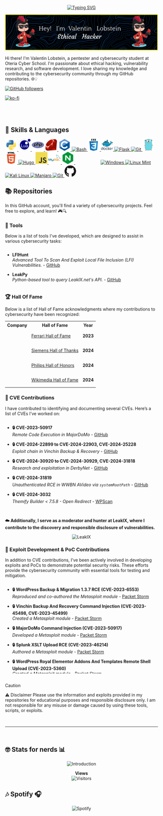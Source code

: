 <p align='center'>
   <a href="https://git.io/typing-svg">
     <img src="https://readme-typing-svg.demolab.com?font=Bungee+Tint&size=150&center=true&duration=3000&pause=1000&width=2300&height=300&lines=Welcome+to+my+GitHub" alt="Typing SVG" />
   </a> 
</p>

![](./github-header-image.png)

<!-- 
🥚🎉 Congratulations! You found the hidden Easter egg! 🎉🥚

Here's a secret message just for you:
"Always be curious and never stop learning!"

If you want to share that you found the Easter egg, tweet me @Chocapikk_!
-->

Hi there! I'm Valentin Lobstein, a pentester and cybersecurity student at Oteria Cyber School. I'm passionate about ethical hacking, vulnerability research, and software development. I love sharing my knowledge and contributing to the cybersecurity community through my GitHub repositories. 🌐💡

[![GitHub followers](https://img.shields.io/github/followers/Chocapikk?style=social)](https://github.com/Chocapikk)

[![ko-fi](https://az743702.vo.msecnd.net/cdn/kofi3.png?v=0)](https://ko-fi.com/Chocapikk)

<p align="center" style="display:flex; gap:10px; justify-content:center; align-items:center;">
  <a href="https://www.linkedin.com/in/valentin-l1337/" target="_blank" rel="noreferrer"
     style="
       display:inline-block;
       width:40px;
       height:40px;
       background-color:#0A66C2; 
       -webkit-mask-image:url('https://simpleicons.org/icons/linkedin.svg');
       mask-image:url('https://simpleicons.org/icons/linkedin.svg');
       mask-repeat:no-repeat;
       mask-position:center;
       mask-size:contain;">
  </a>
  <a href="https://www.instagram.com/ch0c4p1kk/" target="_blank" rel="noreferrer"
     style="
       display:inline-block;
       width:40px;
       height:40px;
       background-color:#E4405F; 
       -webkit-mask-image:url('https://simpleicons.org/icons/instagram.svg');
       mask-image:url('https://simpleicons.org/icons/instagram.svg');
       mask-repeat:no-repeat;
       mask-position:center;
       mask-size:contain;">
  </a>
  <a href="https://www.twitter.com/Chocapikk_" target="_blank" rel="noreferrer"
     style="
       display:inline-block;
       width:40px;
       height:40px;
       background-color:#000000; 
       -webkit-mask-image:url('https://simpleicons.org/icons/x.svg');
       mask-image:url('https://simpleicons.org/icons/x.svg');
       mask-repeat:no-repeat;
       mask-position:center;
       mask-size:contain;">
  </a>
  <a href="mailto:balgogan@protonmail.com" target="_blank" rel="noreferrer"
     style="
       display:inline-block;
       width:40px;
       height:40px;
       background-color:#640c8a; 
       -webkit-mask-image:url('https://simpleicons.org/icons/protonmail.svg');
       mask-image:url('https://simpleicons.org/icons/protonmail.svg');
       mask-repeat:no-repeat;
       mask-position:center;
       mask-size:contain;">
  </a>
  <a href="https://tryhackme.com/p/Chocapik" target="_blank" rel="noreferrer"
     style="
       display:inline-block;
       width:40px;
       height:40px;
       background-color:#0b0557; 
       -webkit-mask-image:url('https://simpleicons.org/icons/tryhackme.svg');
       mask-image:url('https://simpleicons.org/icons/tryhackme.svg');
       mask-repeat:no-repeat;
       mask-position:center;
       mask-size:contain;">
  </a>
  <a href="https://root-me.org/Chocapikk" target="_blank" rel="noreferrer"
     style="
       display:inline-block;
       width:40px;
       height:40px;
       background-color:#000000; 
       -webkit-mask-image:url('https://simpleicons.org/icons/rootme.svg');
       mask-image:url('https://simpleicons.org/icons/rootme.svg');
       mask-repeat:no-repeat;
       mask-position:center;
       mask-size:contain;">
  </a>
  <a href="https://www.youtube.com/watch?v=dQw4w9WgXcQ" target="_blank" rel="noreferrer"
     style="
       display:inline-block;
       width:40px;
       height:40px;
       background-color:#1877F2; 
       -webkit-mask-image:url('https://simpleicons.org/icons/onlyfans.svg');
       mask-image:url('https://simpleicons.org/icons/onlyfans.svg');
       mask-repeat:no-repeat;
       mask-position:center;
       mask-size:contain;">
  </a>

</p>



## 🧰 Skills & Languages

<p align="left">
  <a href="https://www.python.org" target="_blank" rel="noreferrer"> 
    <img src="https://raw.githubusercontent.com/devicons/devicon/master/icons/python/python-original.svg" alt="Python" width="40" height="40"/> 
  </a>
  <a href="https://www.lua.org/" target="_blank" rel="noreferrer"> 
    <img src="https://raw.githubusercontent.com/devicons/devicon/master/icons/lua/lua-original.svg" alt="Lua" width="40" height="40"/>
  </a> 
  <a href="https://www.php.net" target="_blank" rel="noreferrer"> 
    <img src="https://raw.githubusercontent.com/devicons/devicon/master/icons/php/php-original.svg" alt="PHP" width="40" height="40"/> 
  </a>
  <a href="https://www.ruby-lang.org/en/" target="_blank" rel="noreferrer"> 
    <img src="https://raw.githubusercontent.com/devicons/devicon/master/icons/ruby/ruby-original.svg" alt="Ruby" width="40" height="40"/> 
  </a>
  <a href="https://www.cprogramming.com/" target="_blank" rel="noreferrer"> 
    <img src="https://raw.githubusercontent.com/devicons/devicon/master/icons/c/c-original.svg" alt="C" width="40" height="40"/> 
  </a>
  <a href="https://www.gnu.org/software/bash/" target="_blank" rel="noreferrer"> 
    <img src="https://www.vectorlogo.zone/logos/gnu_bash/gnu_bash-icon.svg" alt="Bash" width="40" height="40"/> 
  </a>
  <a href="https://www.w3.org/Style/CSS/" target="_blank" rel="noreferrer">
    <img src="https://raw.githubusercontent.com/devicons/devicon/master/icons/css3/css3-original-wordmark.svg" alt="CSS3" width="40" height="40"/>
  </a>
  <a href="https://www.docker.com/" target="_blank" rel="noreferrer"> 
    <img src="https://raw.githubusercontent.com/devicons/devicon/master/icons/docker/docker-original-wordmark.svg" alt="Docker" width="40" height="40"/> 
  </a>
  <a href="https://flask.palletsprojects.com/" target="_blank" rel="noreferrer"> 
    <img src="https://cdn.jsdelivr.net/gh/devicons/devicon@latest/icons/flask/flask-original-wordmark.svg" alt="Flask" width="40" height="40"/> 
  </a>
  <a href="https://git-scm.com/" target="_blank" rel="noreferrer"> 
    <img src="https://www.vectorlogo.zone/logos/git-scm/git-scm-icon.svg" alt="Git" width="40" height="40"/> 
  </a>
  <a href="https://go.dev/" target="_blank" rel="noreferrer">
    <img src="https://raw.githubusercontent.com/devicons/devicon/master/icons/go/go-original.svg" alt="Go" width="40" height="40"/>
  </a>
  <a href="https://www.w3.org/html/" target="_blank" rel="noreferrer">
    <img src="https://raw.githubusercontent.com/devicons/devicon/master/icons/html5/html5-original-wordmark.svg" alt="HTML5" width="40" height="40"/>
  </a>
  <a href="https://gohugo.io/" target="_blank" rel="noreferrer"> 
    <img src="https://api.iconify.design/logos-hugo.svg" alt="Hugo" width="40" height="40"/> 
  </a>
  <a href="https://developer.mozilla.org/en-US/docs/Web/JavaScript" target="_blank" rel="noreferrer"> 
    <img src="https://raw.githubusercontent.com/devicons/devicon/master/icons/javascript/javascript-original.svg" alt="JavaScript" width="40" height="40"/> 
  </a>
  <a href="https://www.mysql.com/" target="_blank" rel="noreferrer"> 
    <img src="https://raw.githubusercontent.com/devicons/devicon/master/icons/mysql/mysql-original-wordmark.svg" alt="MySQL" width="40" height="40"/>
  </a>
  <a href="https://www.nginx.com" target="_blank" rel="noreferrer"> 
    <img src="https://raw.githubusercontent.com/devicons/devicon/master/icons/nginx/nginx-original.svg" alt="Nginx" width="40" height="40"/>
  </a>
  <a href="https://www.metasploit.com/" target="_blank" rel="noreferrer" 
     style="
       display:inline-block;
       width:40px;
       height:40px;
       background-color:#2596CD; 
       -webkit-mask-image:url('https://simpleicons.org/icons/metasploit.svg');
       mask-image:url('https://simpleicons.org/icons/metasploit.svg');">
  </a><a href="https://portswigger.net/burp" target="_blank" rel="noreferrer" 
     style="
       display:inline-block;
       width:40px;
       height:40px;
       background-color:#FF6633; 
       -webkit-mask-image:url('https://simpleicons.org/icons/burpsuite.svg');
       mask-image:url('https://simpleicons.org/icons/burpsuite.svg');">
  </a>
  <a href="https://www.microsoft.com/windows" target="_blank" rel="noreferrer">
    <img src="https://cdn.jsdelivr.net/gh/devicons/devicon@latest/icons/windows11/windows11-original.svg" alt="Windows" width="40" height="40"/>
  </a>
  <a href="https://linuxmint.com/" target="_blank" rel="noreferrer">
    <img src="https://upload.wikimedia.org/wikipedia/commons/3/3f/Linux_Mint_logo_without_wordmark.svg" alt="Linux Mint" width="40" height="40"/>
  </a>
  <a href="https://www.kali.org/" target="_blank" rel="noreferrer">
    <img src="https://www.kali.org/images/kali-logo.svg" alt="Kali Linux" width="40" height="40"/>
  </a>
  <a href="https://manjaro.org/" target="_blank" rel="noreferrer">
    <img src="https://upload.wikimedia.org/wikipedia/commons/3/3e/Manjaro-logo.svg" alt="Manjaro" width="40" height="40"/>
  </a>
  <a href="https://git-scm.com/" target="_blank" rel="noreferrer"> 
    <img src="https://www.vectorlogo.zone/logos/git-scm/git-scm-icon.svg" alt="Git" width="40" height="40"/> 
  </a>
  <a href="https://github.com/" target="_blank" rel="noreferrer"> 
    <img src="https://raw.githubusercontent.com/devicons/devicon/master/icons/github/github-original.svg" alt="GitHub" width="40" height="40"/> 
  </a>
</p>


## 📚 Repositories

In this GitHub account, you'll find a variety of cybersecurity projects. Feel free to explore, and learn! 🎮🔍

### 📁 Tools

Below is a list of tools I've developed, which are designed to assist in various cybersecurity tasks:

<div style="max-height: 200px; overflow-y: auto; padding-right: 10px;">

- **LFIHunt**  
  *Advanced Tool To Scan And Exploit Local File Inclusion (LFI) Vulnerabilities.* - [GitHub](https://github.com/Chocapikk/LFIHunt)

- **LeakPy**  
  *Python-based tool to query LeakIX.net's API.* - [GitHub](https://github.com/Chocapikk/LeakPy)

</div>


### 🏆 Hall Of Fame

Below is a list of Hall of Fame acknowledgments where my contributions to cybersecurity have been recognized:


<table>
  <tr>
    <th>Company</th>
    <th>Hall of Fame</th>
    <th>Year</th>
  </tr>
  <tr>
    <td>
      <div style="display:inline-block;width:40px;height:40px;background-color:red;-webkit-mask-image:url('https://simpleicons.org/icons/ferrari.svg');mask-image:url('https://simpleicons.org/icons/ferrari.svg');mask-repeat:no-repeat;mask-position:center;mask-size:contain;"></div>
    </td>
    <td><a href="https://www.ferrari.com/fr-FR/hall-of-fame-responsible-disclosure-programme" target="_blank" rel="noreferrer">Ferrari Hall of Fame</a></td>
    <td><strong>2023</strong></td>
  </tr>
  <tr>
    <td>
      <div style="display:inline-block;width:40px;height:40px;background-color:blue;-webkit-mask-image:url('https://simpleicons.org/icons/siemens.svg');mask-image:url('https://simpleicons.org/icons/siemens.svg');mask-repeat:no-repeat;mask-position:center;mask-size:contain;"></div>
    </td>
    <td><a href="https://www.siemens.com/global/en/products/services/cert/hall-of-thanks.html" target="_blank" rel="noreferrer">Siemens Hall of Thanks</a></td>
    <td><strong>2024</strong></td>
  </tr>
  <tr>
    <td>
      <div style="display:inline-block;width:40px;height:40px;background-color:blue;-webkit-mask-image:url('https://simpleicons.org/icons/simpleicons.svg');mask-image:url('https://simpleicons.org/icons/simpleicons.svg');mask-repeat:no-repeat;mask-position:center;mask-size:contain;"></div>
    </td>
    <td><a href="https://www.philips.com/a-w/security/coordinated-vulnerability-disclosure/hall-of-honors.html" target="_blank" rel="noreferrer">Philips Hall of Honors</a></td>
    <td><strong>2024</strong></td>
  </tr>
  <tr>
    <td>
      <div style="display:inline-block;width:40px;height:40px;background-color:black;-webkit-mask-image:url('https://simpleicons.org/icons/wikipedia.svg');mask-image:url('https://simpleicons.org/icons/wikipedia.svg');mask-repeat:no-repeat;mask-position:center;mask-size:contain;"></div>
    </td>
    <td><a href="https://security.wikimedia.org/hall-of-fame/" target="_blank" rel="noreferrer">Wikimedia Hall of Fame</a></td>
    <td><strong>2024</strong></td>
  </tr>
</table>


### 🚨 CVE Contributions

I have contributed to identifying and documenting several CVEs. Here’s a list of CVEs I’ve worked on:

<div style="max-height: 300px; overflow-y: auto; padding-right: 10px;">

- **🔒 CVE-2023-50917**  
  *Remote Code Execution in MajorDoMo* - [GitHub](https://github.com/Chocapikk/CVE-2023-50917)

- **🔒 CVE-2024-22899 to CVE-2024-22903, CVE-2024-25228**  
  *Exploit chain in Vinchin Backup & Recovery* - [GitHub](https://github.com/Chocapikk/CVE-2024-22899-to-22903-ExploitChain)

- **🔒 CVE-2024-30920 to CVE-2024-30929, CVE-2024-31818**  
  *Research and exploitation in DerbyNet* - [GitHub](https://github.com/Chocapikk/derbynet-research)

- **🔒 CVE-2024-31819**  
  *Unauthenticated RCE in WWBN AVideo via `systemRootPath`* - [GitHub](https://github.com/Chocapikk/CVE-2024-31819)

- **🔒 CVE-2024-3032**  
  *Themify Builder < 7.5.8 - Open Redirect* - [WPScan](https://wpscan.com/vulnerability/d130a60c-c36b-4994-9b0e-e52cd7f99387/)

</div>

<br>

**☁️ Additionally, I serve as a moderator and hunter at LeakIX, where I contribute to the discovery and responsible disclosure of vulnerabilities.**

<p align="center">
  <img src="https://leakix.net/public/img/logoleakix-v2.png" alt="LeakIX" width="500px">
</p>



### 🚨 Exploit Development & PoC Contributions

In addition to CVE contributions, I’ve been actively involved in developing exploits and PoCs to demonstrate potential security risks. These efforts provide the cybersecurity community with essential tools for testing and mitigation.

<div style="max-height: 300px; overflow-y: auto; padding-right: 10px;">

- **🔒 WordPress Backup & Migration 1.3.7 RCE (CVE-2023-6553)**  
  *Reproduced and co-authored the Metasploit module* - [Packet Storm](https://packetstormsecurity.com/files/176638/WordPress-Backup-Migration-1.3.7-Remote-Command-Execution.html)

- **🔒 Vinchin Backup And Recovery Command Injection (CVE-2023-45498, CVE-2023-45499)**  
  *Created a Metasploit module* - [Packet Storm](https://packetstormsecurity.com/files/176289/Vinchin-Backup-And-Recovery-Command-Injection.html)

- **🔒 MajorDoMo Command Injection (CVE-2023-50917)**  
  *Developed a Metasploit module* - [Packet Storm](https://packetstormsecurity.com/files/176669/MajorDoMo-Command-Injection.html)

- **🔒 Splunk XSLT Upload RCE (CVE-2023-46214)**  
  *Authored a Metasploit module* - [Packet Storm](https://packetstormsecurity.com/files/176154/Splunk-XSLT-Upload-Remote-Code-Execution.html)

- **🔒 WordPress Royal Elementor Addons And Templates Remote Shell Upload (CVE-2023-5360)**  
  *Created a Metasploit module* - [Packet Storm](https://packetstormsecurity.com/files/175992/WordPress-Royal-Elementor-Addons-And-Templates-Remote-Shell-Upload.html)

- **🔒 Extensive VC Addons for WPBakery Page Builder < 1.9.1 Unauthenticated RCE (CVE-2023-0159)**  
  *Reported LFI to RCE escalation* - [WPScan](https://wpscan.com/vulnerability/239ea870-66e5-4754-952e-74d4dd60b809/)

- **🔒 Bricks Builder Theme 1.9.6 Remote Code Execution (CVE-2024-25600) PoC Reproduction**  
  *Reproduced PoC based on snicco's research and developed a Metasploit module* - [GitHub](https://github.com/Chocapikk/CVE-2024-25600)  
  *Also published on Packet Storm* - [Packet Storm](https://packetstormsecurity.com/files/177801/WordPress-Bricks-Builder-Theme-1.9.6-Remote-Code-Execution.html)

- **🔒 Unauthenticated RCE in WWBN AVideo (CVE-2024-31819)**  
  *Developed a Metasploit module* - [Packet Storm](https://packetstormsecurity.com/files/178659/AVideo-WWBNIndex-Plugin-Unauthenticated-Remote-Code-Execution.html)

- **🔒 WordPress Hash Form 1.1.0 Remote Code Execution (CVE-2024-5084)**  
  *Developed a Metasploit module* - [Packet Storm](https://packetstormsecurity.com/files/178929/WordPress-Hash-Form-1.1.0-Remote-Code-Execution.html)

- **🔒 SPIP 4.2.12 Remote Code Execution (CVE-2024-7954)**  
  *Developed a Metasploit module* - [Packet Storm](https://packetstormsecurity.com/files/180333/SPIP-4.2.12-Remote-Code-Execution.html)

- **🔒 SPIP BigUp 4.3.1 / 4.2.15 / 4.1.17 Unauthenticated Remote Code Execution**  
  *Developed a Metasploit module* - [Packet Storm](https://packetstormsecurity.com/files/181499/SPIP-BigUp-4.3.1-4.2.15-4.1.17-Unauthenticated-Remote-Code-Execution.html)

- **🔒 VICIdial Authenticated Remote Code Execution**  
  *Developed a Metasploit module* - [Packet Storm](https://packetstormsecurity.com/files/181953/VICIdial-Authenticated-Remote-Code-Execution.html)
</div>



</br>

> [!CAUTION]
> ⚠️ Disclaimer
> Please use the information and exploits provided in my repositories for educational purposes and responsible disclosure only. I am not responsible for any misuse or damage caused by using these tools, scripts, or exploits.

</br>

---

</br>

## 🤓 Stats for nerds 📊

<p align="center">
  <img src="https://readme-typing-svg.herokuapp.com?font=JetBrains+Mono&duration=2000&color=00FF00&center=true&vCenter=true&lines=root@fbi.gov:~%23" alt="Introduction">
</p>

<p align="center">
  <strong>Views</strong>
  <br>
  <img src="https://profile-counter.glitch.me/Chocapikk/count.svg" alt="Visitors">
</p>

## 🎶 Spotify 🎧

<p align="center">
  <img src="https://spotify-recently-played-readme.vercel.app/api?user=oo9aiy0bxg2zdatiwj3enp2pa&count=6" alt="Spotify">
</p>
